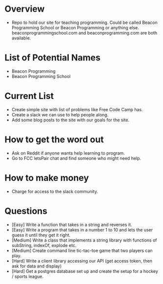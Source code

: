 # Overview
- Repo to hold our site for teaching programming.  Could be called Beacon Programming School
  or Beacon Programming or anything else.  beaconprogrammingschool.com and beaconprogramming.com
  are both available.

# List of Potential Names
- Beacon Programming
- Beacon Programming School

# Current List
- Create simple site with list of problems like Free Code Camp has.
- Create a slack we can use to help people along.
- Add some blog posts to the site with our goals for the site.

# How to get the word out
- Ask on Reddit if anyone wants help learning to program.
- Go to FCC letsPair chat and find someone who might need help.

# How to make money
- Charge for access to the slack community.

# Questions
- [Easy] Write a function that takes in a string and reverses it.
- [Easy] Write a program that takes in a number 1 to 10 and lets the user guess it until they get it right.
- [Medium] Write a class that implements a string library with functions of subString, indexOf, explode etc.
- [Medium] Create command line tic-tac-toe game that two players can play.
- [Hard] Write a client library accessing our API (get access token, then ask for data and display)
- [Hard] Get a postgres database set up and create the setup for a hockey / sports league.